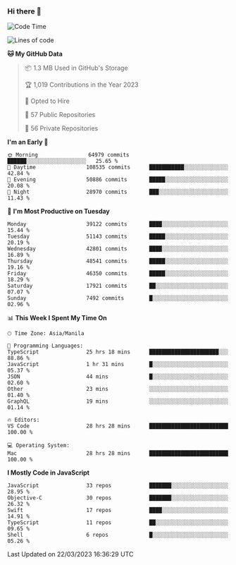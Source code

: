 ### Hi there 👋

<!--START_SECTION:waka-->
![Code Time](http://img.shields.io/badge/Code%20Time-3%2C757%20hrs%2034%20mins-blue)

![Lines of code](https://img.shields.io/badge/From%20Hello%20World%20I%27ve%20Written-100.9%20million%20lines%20of%20code-blue)

**🐱 My GitHub Data** 

> 📦 1.3 MB Used in GitHub's Storage 
 > 
> 🏆 1,019 Contributions in the Year 2023
 > 
> 💼 Opted to Hire
 > 
> 📜 57 Public Repositories 
 > 
> 🔑 56 Private Repositories 
 > 
**I'm an Early 🐤** 

```text
🌞 Morning                64979 commits       ██████░░░░░░░░░░░░░░░░░░░   25.65 % 
🌆 Daytime                108535 commits      ███████████░░░░░░░░░░░░░░   42.84 % 
🌃 Evening                50886 commits       █████░░░░░░░░░░░░░░░░░░░░   20.08 % 
🌙 Night                  28970 commits       ███░░░░░░░░░░░░░░░░░░░░░░   11.43 % 
```
📅 **I'm Most Productive on Tuesday** 

```text
Monday                   39122 commits       ████░░░░░░░░░░░░░░░░░░░░░   15.44 % 
Tuesday                  51143 commits       █████░░░░░░░░░░░░░░░░░░░░   20.19 % 
Wednesday                42801 commits       ████░░░░░░░░░░░░░░░░░░░░░   16.89 % 
Thursday                 48541 commits       █████░░░░░░░░░░░░░░░░░░░░   19.16 % 
Friday                   46350 commits       █████░░░░░░░░░░░░░░░░░░░░   18.29 % 
Saturday                 17921 commits       ██░░░░░░░░░░░░░░░░░░░░░░░   07.07 % 
Sunday                   7492 commits        █░░░░░░░░░░░░░░░░░░░░░░░░   02.96 % 
```


📊 **This Week I Spent My Time On** 

```text
🕑︎ Time Zone: Asia/Manila

💬 Programming Languages: 
TypeScript               25 hrs 18 mins      ██████████████████████░░░   88.86 % 
JavaScript               1 hr 31 mins        █░░░░░░░░░░░░░░░░░░░░░░░░   05.37 % 
JSON                     44 mins             █░░░░░░░░░░░░░░░░░░░░░░░░   02.60 % 
Other                    23 mins             ░░░░░░░░░░░░░░░░░░░░░░░░░   01.40 % 
GraphQL                  19 mins             ░░░░░░░░░░░░░░░░░░░░░░░░░   01.14 % 

🔥 Editors: 
VS Code                  28 hrs 28 mins      █████████████████████████   100.00 % 

💻 Operating System: 
Mac                      28 hrs 28 mins      █████████████████████████   100.00 % 
```

**I Mostly Code in JavaScript** 

```text
JavaScript               33 repos            ███████░░░░░░░░░░░░░░░░░░   28.95 % 
Objective-C              30 repos            ███████░░░░░░░░░░░░░░░░░░   26.32 % 
Swift                    17 repos            ████░░░░░░░░░░░░░░░░░░░░░   14.91 % 
TypeScript               11 repos            ██░░░░░░░░░░░░░░░░░░░░░░░   09.65 % 
Shell                    6 repos             █░░░░░░░░░░░░░░░░░░░░░░░░   05.26 % 
```




 Last Updated on 22/03/2023 16:36:29 UTC
<!--END_SECTION:waka-->


<!--
**rad182/rad182** is a ✨ _special_ ✨ repository because its `README.md` (this file) appears on your GitHub profile.

Here are some ideas to get you started:

- 🔭 I’m currently working on ...
- 🌱 I’m currently learning ...
- 👯 I’m looking to collaborate on ...
- 🤔 I’m looking for help with ...
- 💬 Ask me about ...
- 📫 How to reach me: ...
- 😄 Pronouns: ...
- ⚡ Fun fact: ...
-->
